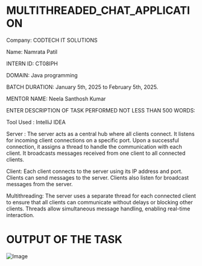 # MULTITHREADED_CHAT_APPLICATION
Company: CODTECH IT SOLUTIONS

Name: Namrata Patil

INTERN ID: CT08IPH

DOMAIN: Java programming

BATCH DURATION: January 5th, 2025 to February 5th, 2025.

MENTOR NAME: Neela Santhosh Kumar

ENTER DESCRIPTION OF TASK PERFORMED NOT LESS THAN 500 WORDS:

Tool Used : IntelliJ IDEA

Server : 
The server acts as a central hub where all clients connect. It listens for incoming client connections on a specific port. Upon a successful connection, it assigns a thread to handle the communication with each client. It broadcasts messages received from one client to all connected clients. 

Client:
Each client connects to the server using its IP address and port. Clients can send messages to the server. Clients also listen for broadcast messages from the server. 

Multithreading:
The server uses a separate thread for each connected client to ensure that all clients can communicate without delays or blocking other clients. Threads allow simultaneous message handling, enabling real-time interaction.

# OUTPUT OF THE TASK 

![Image](https://github.com/user-attachments/assets/769deb9e-5695-44bc-940a-20b461f41fd5)


